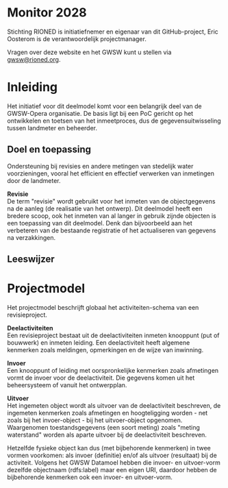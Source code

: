 # Monitor 2028

<style>
  .symbolSmall{width:20px;height:20px;margin-right:1em;vertical-align:middle}
  .symbol{width:30px;height:30px;margin-right:1em;vertical-align:middle}
</style>

Stichting RIONED is initiatiefnemer en eigenaar van dit GitHub-project, Eric Oosterom is de verantwoordelijk projectmanager. 

Vragen over deze website en het GWSW kunt u stellen via gwsw@rioned.org. 

# Inleiding

Het initiatief voor dit deelmodel komt voor een belangrijk deel van de GWSW-Opera organisatie. De basis ligt bij een PoC gericht op het ontwikkelen en toetsen van het inmeetproces, 
dus de gegevensuitwisseling tussen landmeter en beheerder.

## Doel en toepassing

Ondersteuning bij revisies en andere metingen van stedelijk water voorzieningen, vooral het efficient en effectief verwerken van inmetingen door de landmeter.

**Revisie**  
De term "revisie" wordt gebruikt voor het inmeten van de objectgegevens na de aanleg (de realisatie van het ontwerp). Dit deelmodel heeft een bredere scoop, 
ook het inmeten van al langer in gebruik zijnde objecten is een toepassing van dit deelmodel. 
Denk dan bijvoorbeeld aan het verbeteren van de bestaande registratie of het actualiseren van gegevens na verzakkingen.

## Leeswijzer

# Projectmodel

Het projectmodel beschrijft globaal het activiteiten-schema van een revisieproject.

**Deelactiviteiten**  
Een revisieproject bestaat uit de deelactiviteiten inmeten knooppunt (put of bouwwerk) en inmeten leiding.
Een deelactiviteit heeft algemene kenmerken zoals meldingen, opmerkingen en de wijze van inwinning.

**Invoer**   
Een knooppunt of leiding met oorspronkelijke kenmerken zoals afmetingen vormt de invoer voor de deelactiviteit. Die gegevens komen uit het beheersysteem of vanuit het ontwerpplan.

**Uitvoer**  
Het ingemeten object wordt als uitvoer van de deelactiviteit beschreven, de ingemeten kenmerken zoals afmetingen en hoogteligging worden - net zoals bij het invoer-object - bij het 
uitvoer-object opgenomen. Waargenomen toestandsgegevens (een soort meting) zoals "meting waterstand" worden als aparte uitvoer bij de deelactiviteit beschreven. 

Hetzelfde fysieke object kan dus (met bijbehorende kenmerken) in twee vormen voorkomen: als invoer (definitie) en/of als uitvoer (resultaat) bij de activiteit.
Volgens het GWSW Datamoel hebben die invoer- en uitvoer-vorm dezelfde objectnaam (rdfs:label) maar een eigen URI, daardoor hebben de bijbehorende kenmerken ook een invoer- en uitvoer-vorm.
